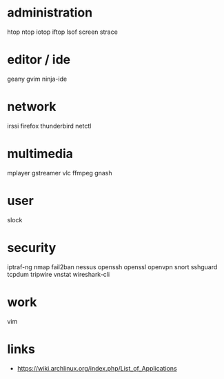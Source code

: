 # administration

htop
ntop
iotop
iftop
lsof
screen
strace

# editor / ide

geany
gvim
ninja-ide

# network

irssi
firefox
thunderbird
netctl

# multimedia

mplayer
gstreamer
vlc
ffmpeg
gnash

# user

slock

# security

iptraf-ng
nmap
fail2ban
nessus
openssh
openssl
openvpn
snort
sshguard
tcpdum
tripwire
vnstat
wireshark-cli

# work

vim

# links

* https://wiki.archlinux.org/index.php/List_of_Applications
